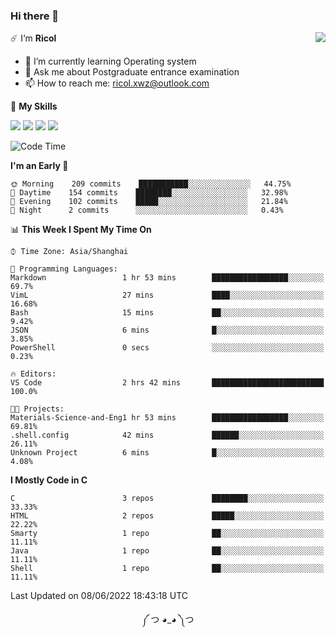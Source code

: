 ### Hi there 👋

<a href="#">
  <img align="right" src="https://github-readme-stats.vercel.app/api?username=Ricolxwz&count_private=true&show_icons=true&theme=prussian" />
</a>

☄️ I‘m **Ricol**

- 🌱 I’m currently learning Operating system
- 💬 Ask me about Postgraduate entrance examination
- 📫 How to reach me: ricol.xwz@outlook.com

🌟 **My Skills**

![](https://img.shields.io/badge/-Git-000000?style=flat-square&logo=git&logoColor=fff)
![](https://img.shields.io/badge/-C-3e74a2?style=flat-square&logo=C&logoColor=fff)
![](https://img.shields.io/badge/-Python-4fc08d?style=flat-square&logo=python&logoColor=fff)
![](https://img.shields.io/badge/-java-ffa500?style=flat-square&logo=java&logoColor=fff)

<!--START_SECTION:waka-->
![Code Time](http://img.shields.io/badge/Code%20Time-0%20secs-blue)

**I'm an Early 🐤** 

```text
🌞 Morning    209 commits    ███████████░░░░░░░░░░░░░░   44.75% 
🌆 Daytime    154 commits    ████████░░░░░░░░░░░░░░░░░   32.98% 
🌃 Evening    102 commits    █████░░░░░░░░░░░░░░░░░░░░   21.84% 
🌙 Night      2 commits      ░░░░░░░░░░░░░░░░░░░░░░░░░   0.43%

```


📊 **This Week I Spent My Time On** 

```text
⌚︎ Time Zone: Asia/Shanghai

💬 Programming Languages: 
Markdown                 1 hr 53 mins        █████████████████░░░░░░░░   69.7% 
VimL                     27 mins             ████░░░░░░░░░░░░░░░░░░░░░   16.68% 
Bash                     15 mins             ██░░░░░░░░░░░░░░░░░░░░░░░   9.42% 
JSON                     6 mins              █░░░░░░░░░░░░░░░░░░░░░░░░   3.85% 
PowerShell               0 secs              ░░░░░░░░░░░░░░░░░░░░░░░░░   0.23%

🔥 Editors: 
VS Code                  2 hrs 42 mins       █████████████████████████   100.0%

🐱‍💻 Projects: 
Materials-Science-and-Eng1 hr 53 mins        █████████████████░░░░░░░░   69.81% 
.shell.config            42 mins             ██████░░░░░░░░░░░░░░░░░░░   26.11% 
Unknown Project          6 mins              █░░░░░░░░░░░░░░░░░░░░░░░░   4.08%

```

**I Mostly Code in C** 

```text
C                        3 repos             ████████░░░░░░░░░░░░░░░░░   33.33% 
HTML                     2 repos             █████░░░░░░░░░░░░░░░░░░░░   22.22% 
Smarty                   1 repo              ██░░░░░░░░░░░░░░░░░░░░░░░   11.11% 
Java                     1 repo              ██░░░░░░░░░░░░░░░░░░░░░░░   11.11% 
Shell                    1 repo              ██░░░░░░░░░░░░░░░░░░░░░░░   11.11%

```



 Last Updated on 08/06/2022 18:43:18 UTC
<!--END_SECTION:waka-->

<div align="center">
༼ つ ◕_◕ ༽つ
</div>
